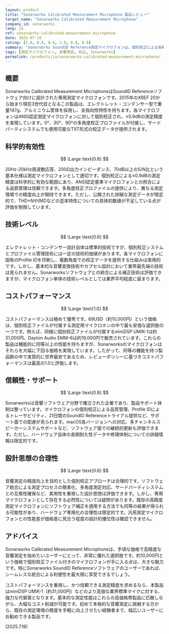 ```yaml
---
layout: product
title: "Sonarworks Calibrated Measurement Microphone 製品レビュー"
target_name: "Sonarworks Calibrated Measurement Microphone"
company_id: sonarworks
lang: ja
ref: sonarworks-calibrated-measurement-microphone
date: 2025-07-18
rating: [3.8, 0.8, 0.6, 1.0, 0.8, 0.6]
summary: "Sonarworks SoundID Reference測定マイクロフォンは、個別校正による高精度測定を手頃な価格で実現します。約10,000円という価格は、同等の個別校正機能を持つマイクロフォンの中で最もコストパフォーマンスに優れています。"
tags: [測定マイクロフォン, 音響測定, 校正, Sonarworks]
permalink: /products/ja/sonarworks-calibrated-measurement-microphone/
---
```


## 概要

Sonarworks Calibrated Measurement MicrophoneはSoundID Referenceソフトウェア向けに設計された専用測定マイクロフォンです。2015年のXREF 20から始まり現在3世代目となるこの製品は、エレクトレット・コンデンサー型で重量147g、アルミニウム筐体を採用し、全指向性特性を持ちます。各マイクロフォンはANSI認定測定マイクロフォンに対して個別校正され、±0.9dBの測定精度を実現しています。0°、30°、90°の多角度校正プロファイルが付属し、サードパーティシステムでも使用可能なTXT形式の校正データが提供されます。

## 科学的有効性

$$ \Large \text{0.8} $$

20Hz-20kHz周波数応答、200Ω出力インピーダンス、70dB以上のS/N比という基本仕様は測定マイクロフォンとして適切です。個別校正による±0.9dBの測定精度は科学的に有効な範囲にあり、ANSI認定基準マイクロフォンとの照合による品質管理は信頼できます。多角度校正プロファイルの提供により、異なる測定環境での精度向上が期待できます。ただし、公開された詳細な測定データが限定的で、THD+NやIMDなどの歪率特性についての具体的数値が不足している点が評価を制限しています。

## 技術レベル

$$ \Large \text{0.6} $$

エレクトレット・コンデンサー設計自体は標準的技術ですが、個別校正システムとプロファイル管理技術には一定の技術的価値があります。各マイクロフォンに固有のProfile IDを印刷し、複数角度での校正データを提供する仕組みは実用的です。しかし、基本的な音響変換技術やカプセル設計において業界最先端の技術は見られません。Sonarworksソフトウェアとの統合による補正技術は評価できますが、マイクロフォン単体の技術レベルとしては業界平均程度に留まります。

## コストパフォーマンス

$$ \Large \text{1.0} $$

コストパフォーマンスは極めて優秀です。69USD（約10,000円）という価格は、個別校正ファイルが付属する測定用マイクロホンの中で最も安価な選択肢の一つです。例えば、同様に個別校正ファイルが付属するminiDSP UMIK-1は約31,000円、Dayton Audio EMM-6は約19,000円で販売されています。これらの製品は機能的に同等以上の性能を持ちますが、Sonarworksのマイクロフォンはそれらを大幅に下回る価格を実現しています。したがって、同等の機能を持つ製品群の中で実質的に世界最安であるため、レビューポリシーに基づきコストパフォーマンスは最高の1.0と評価します。

## 信頼性・サポート

$$ \Large \text{0.8} $$

Sonarworksは音響ソフトウェア分野で確立された企業であり、製品サポート体制は整っています。マイクロフォンの個別校正による品質管理、Profile IDによるトレーサビリティ、21日間のSoundID Referenceトライアル提供など、サポート面での配慮が見られます。macOS各バージョンへの対応、多チャンネルスピーカーシステムサポートなど、ソフトウェア面での継続的更新も評価できます。ただし、ハードウェア自体の長期耐久性データや修理体制についての詳細情報は限定的です。

## 設計思想の合理性

$$ \Large \text{0.6} $$

音響測定の精度向上を目的とした個別校正アプローチは合理的です。ソフトウェア統合による測定プロセスの簡素化、多角度測定対応、サードパーティシステムとの互換性確保など、実用性を重視した設計思想は評価できます。しかし、専用マイクロフォンとして存在する必然性については疑問があります。既存の高精度測定マイクロフォンにソフトウェア補正を適用する方法でも同等の結果が得られる可能性があり、ハードウェア専用化の合理性は限定的です。汎用測定マイクロフォンとの性能差が価格差に見合う程度の設計的優位性は確認できません。

## アドバイス

Sonarworks Calibrated Measurement Microphoneは、手頃な価格で高精度な音響測定を始めたいユーザーにとって、非常に優れた選択肢です。約10,000円という価格で個別校正ファイル付きのマイクロフォンが手に入る点は、大きな魅力です。特にSonarworks SoundID Referenceソフトウェアのユーザーであれば、シームレスな統合による利便性を最大限に享受できるでしょう。

コストパフォーマンスを重視し、かつ信頼できる測定精度を求めるなら、本製品はminiDSP UMIK-1（約31,000円）などのより高価な業界標準マイクに対する、強力な代替案となります。基本的な測定性能はこれらの高価格帯製品に匹敵しながら、大幅なコスト削減が可能です。初めて本格的な音響測定に挑戦する方から、既存の測定環境の精度を手軽に向上させたい経験者まで、幅広いユーザーにお勧めできる製品です。

(2025.7.18)
